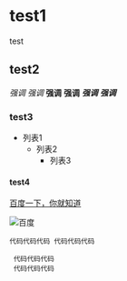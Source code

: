 # test1
test

## test2
*强调*
_强调_
**强调**
__强调__
***强调***
___强调___

### test3
   * 列表1
     + 列表2
       - 列表3
    


#### test4

[百度一下，你就知道](http://www.baidu.com "百度一下")

![百度](/img07.tooopen.com/images/20170316/tooopen_sy_201956178977.jpg "百度图片")


`
代码代码代码
代码代码代码
`


```
 代码代码代码
 代码代码代码
 
```
